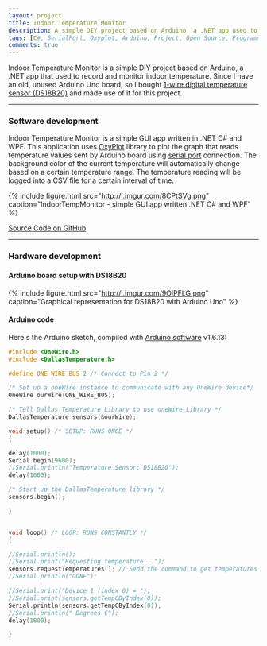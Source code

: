 ```yaml
---
layout: project
title: Indoor Temperature Monitor
description: A simple DIY project based on Arduino, a .NET app used to record and monitor indoor temperature.
tags: [C#, SerialPort, Oxyplot, Arduino, Project, Open Source, Programming]
comments: true
---
```


Indoor Temperature Monitor is a simple DIY project based on Arduino, a .NET app that used to record and monitor indoor temperature. Since I have an old, unused Arduino Uno board, so I bought [1-wire digital temperature sensor (DS18B20)](https://www.maximintegrated.com/en/products/analog/sensors-and-sensor-interface/DS18B20.html) and made use of it for this project.

<hr class="break">

### Software development

Indoor Temperature Monitor is a simple GUI app written in .NET C# and WPF. This application uses [OxyPlot](http://www.oxyplot.org/) library to plot the graph that reads temperature values sent by Arduino board using [serial port](https://msdn.microsoft.com/en-us/library/system.io.ports.serialport) connection. The background color of the current temperature will automatically change based on a certain temperature range. The temperature reading will be logged into a CSV file for a certain interval of time.

{% include figure.html src="http://i.imgur.com/8CPtSVg.png" caption="IndoorTempMonitor - simple GUI app written .NET C# and WPF" %}

<a href="https://github.com/heiswayi/IndoorTempMonitor" class="button big">Source Code on GitHub</a>

<hr class="break">

### Hardware development

#### Arduino board setup with DS18B20

{% include figure.html src="http://i.imgur.com/9OlPFLG.png" caption="Graphical representation for DS18B20 with Arduino Uno" %}

#### Arduino code

Here's the Arduino sketch, compiled with [Arduino software](https://www.arduino.cc/en/Main/Software) v1.6.13:

```c
#include <OneWire.h>
#include <DallasTemperature.h>

#define ONE_WIRE_BUS 2 /* Connect to Pin 2 */

/* Set up a oneWire instance to communicate with any OneWire device*/
OneWire ourWire(ONE_WIRE_BUS);

/* Tell Dallas Temperature Library to use oneWire Library */
DallasTemperature sensors(&ourWire);

void setup() /* SETUP: RUNS ONCE */
{

delay(1000);
Serial.begin(9600);
//Serial.println("Temperature Sensor: DS18B20");
delay(1000);

/* Start up the DallasTemperature library */
sensors.begin();

}


void loop() /* LOOP: RUNS CONSTANTLY */
{

//Serial.println();
//Serial.print("Requesting temperature...");
sensors.requestTemperatures(); // Send the command to get temperatures
//Serial.println("DONE");

//Serial.print("Device 1 (index 0) = ");
//Serial.print(sensors.getTempCByIndex(0));
Serial.println(sensors.getTempCByIndex(0));
//Serial.println(" Degrees C");
delay(1000);

}
```